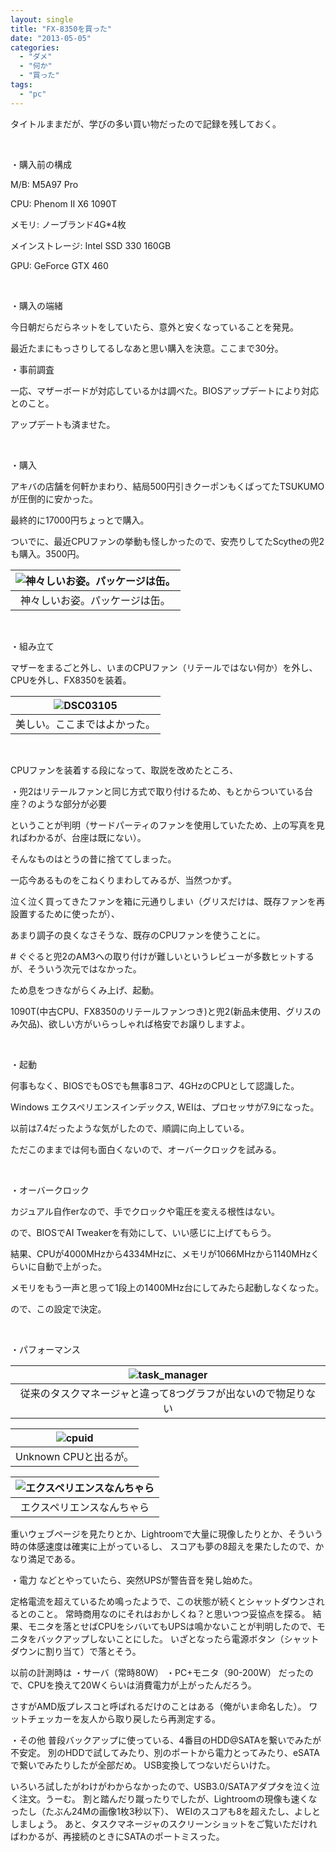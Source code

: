 ```yaml
---
layout: single
title: "FX-8350を買った"
date: "2013-05-05"
categories: 
  - "ダメ"
  - "何か"
  - "買った"
tags: 
  - "pc"
---
```


タイトルままだが、学びの多い買い物だったので記録を残しておく。

 

・購入前の構成

M/B: M5A97 Pro

CPU: Phenom II X6 1090T

メモリ: ノーブランド4G\*4枚

メインストレージ: Intel SSD 330 160GB

GPU: GeForce GTX 460

 

・購入の端緒

今日朝だらだらネットをしていたら、意外と安くなっていることを発見。

最近たまにもっさりしてるしなあと思い購入を決意。ここまで30分。

・事前調査

一応、マザーボードが対応しているかは調べた。BIOSアップデートにより対応とのこと。

アップデートも済ませた。

 

・購入

アキバの店舗を何軒かまわり、結局500円引きクーポンもくばってたTSUKUMOが圧倒的に安かった。

最終的に17000円ちょっとで購入。

ついでに、最近CPUファンの挙動も怪しかったので、安売りしてたScytheの兜2も購入。3500円。

| ![神々しいお姿。パッケージは缶。](https://blog.naotaco.com/assets/images/posts/2013/05/DSC03104.jpg) |
|:--:|
|  神々しいお姿。パッケージは缶。 |

 

・組み立て

マザーをまるごと外し、いまのCPUファン（リテールではない何か）を外し、CPUを外し、FX8350を装着。

| ![DSC03105](https://blog.naotaco.com/assets/images/posts/2013/05/DSC03105.jpg "FX 8350 on the mother board") |
|:--:|
|  美しい。ここまではよかった。 |

 

CPUファンを装着する段になって、取説を改めたところ、

・兜2はリテールファンと同じ方式で取り付けるため、もとからついている台座？のような部分が必要

ということが判明（サードパーティのファンを使用していたため、上の写真を見ればわかるが、台座は既にない）。

そんなものはとうの昔に捨ててしまった。

一応今あるものをこねくりまわしてみるが、当然つかず。

泣く泣く買ってきたファンを箱に元通りしまい（グリスだけは、既存ファンを再設置するために使ったが）、

あまり調子の良くなさそうな、既存のCPUファンを使うことに。

\# ぐぐると兜2のAM3への取り付けが難しいというレビューが多数ヒットするが、そういう次元ではなかった。

ため息をつきながらくみ上げ、起動。

1090T(中古CPU、FX8350のリテールファンつき)と兜2(新品未使用、グリスのみ欠品)、欲しい方がいらっしゃれば格安でお譲りしますよ。

 

・起動

何事もなく、BIOSでもOSでも無事8コア、4GHzのCPUとして認識した。

Windows エクスペリエンスインデックス, WEIは、プロセッサが7.9になった。

以前は7.4だったような気がしたので、順調に向上している。

ただこのままでは何も面白くないので、オーバークロックを試みる。

 

・オーバークロック

カジュアル自作erなので、手でクロックや電圧を変える根性はない。

ので、BIOSでAI Tweakerを有効にして、いい感じに上げてもらう。

結果、CPUが4000MHzから4334MHzに、メモリが1066MHzから1140MHzくらいに自動で上がった。

メモリをもう一声と思って1段上の1400MHz台にしてみたら起動しなくなった。

ので、この設定で決定。

 

・パフォーマンス

| ![task_manager](https://blog.naotaco.com/assets/images/posts/2013/05/task_manager-400x297.png) |
|:--:|
|  従来のタスクマネージャと違って8つグラフが出ないので物足りない |

| ![cpuid](https://blog.naotaco.com/assets/images/posts/2013/05/cpuid-352x300.png) |
|:--:|
|  Unknown CPUと出るが。 |

| ![エクスペリエンスなんちゃら](https://blog.naotaco.com/assets/images/posts/2013/05/fx8350_4.3GHz-400x105.png) |
|:--:|
|  エクスペリエンスなんちゃら |

重いウェブページを見たりとか、Lightroomで大量に現像したりとか、そういう時の体感速度は確実に上がっているし、 スコアも夢の8超えを果たしたので、かなり満足である。

・電力 などとやっていたら、突然UPSが警告音を発し始めた。

定格電流を超えているため鳴ったようで、この状態が続くとシャットダウンされるとのこと。 常時商用なのにそれはおかしくね？と思いつつ妥協点を探る。 結果、モニタを落とせばCPUをシバいてもUPSは鳴かないことが判明したので、モニタをバックアップしないことにした。 いざとなったら電源ボタン（シャットダウンに割り当て）で落とそう。

以前の計測時は ・サーバ（常時80W） ・PC+モニタ（90-200W） だったので、CPUを換えて20Wくらいは消費電力が上がったんだろう。

さすがAMD版プレスコと呼ばれるだけのことはある（俺がいま命名した）。 ワットチェッカーを友人から取り戻したら再測定する。

・その他 普段バックアップに使っている、4番目のHDD@SATAを繋いでみたが不安定。 別のHDDで試してみたり、別のポートから電力とってみたり、eSATAで繋いでみたりしたが全部だめ。 USB変換してつないだらいけた。

いろいろ試したがわけがわからなかったので、USB3.0/SATAアダプタを泣く泣く注文。うーむ。 割と踏んだり蹴ったりでしたが、Lightroomの現像も速くなったし（たぶん24Mの画像1枚3秒以下）、 WEIのスコアも8を超えたし、よしとしましょう。 あと、タスクマネージャのスクリーンショットをご覧いただければわかるが、再接続のときにSATAのポートミスった。
